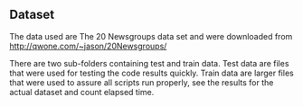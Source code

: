 ## Dataset

The data used are The 20 Newsgroups data set and were downloaded from http://qwone.com/~jason/20Newsgroups/ 

There are two sub-folders containing test and train data. 
Test data are files that were used for testing the code results quickly.
Train data are larger files that were used to assure all scripts run properly, see the results for the actual dataset and count elapsed time.
